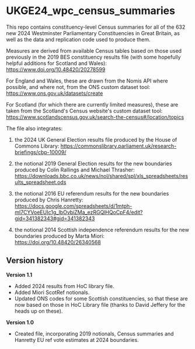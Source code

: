 # UKGE24_wpc_census_summaries

This repo contains constituency-level Census summaries for all of the 632 new 2024 Westminster Parliamentary Constituencies in Great Britain, as well as the data and replication code used to produce them.

Measures are derived from available Census tables based on those used previously in the 2019 BES constituency results file (with some hopefully helpful additions for Scotland and Wales): https://www.doi.org/10.48420/20278599

For England and Wales, these are drawn from the Nomis API where possible, and where not, from the ONS custom dataset tool: https://www.ons.gov.uk/datasets/create

For Scotland (for which there are currently limited measures), these are taken from the Scotland's Census website's custom dataset tool: https://www.scotlandscensus.gov.uk/search-the-census#/location/topics

The file also integrates:

1. the 2024 UK General Election results file produced by the House of Commons Library: https://commonslibrary.parliament.uk/research-briefings/cbp-10009/

2. the notional 2019 General Election results for the new boundaries produced by Colin Rallings and Michael Thrasher: https://downloads.bbc.co.uk/news/nol/shared/spl/xls_spreadsheets/results_spreadsheet.ods

3. the notional 2016 EU referendum results for the new boundaries produced by Chris Hanretty: https://docs.google.com/spreadsheets/d/1mtph-ml7CYVoeEUIc1g_IbOvbiZMa_ezRGQlHQoCpF4/edit?gid=341382343#gid=341382343

4. the notional 2014 Scottish independence referendum results for the new boundaries produced by Marta Miori: https://doi.org/10.48420/26340568

## Version history

**Version 1.1**

- Added 2024 results from HoC library file.
- Added Miori ScotRef notionals.
- Updated ONS codes for some Scottish constituencies, so that these are now based on those in HoC Library file (thanks to David Jeffery for the heads up on these).

**Version 1.0**

- Created file, incorporating 2019 notionals, Census summaries and Hanretty EU ref vote estimates at 2024 boundaries.
